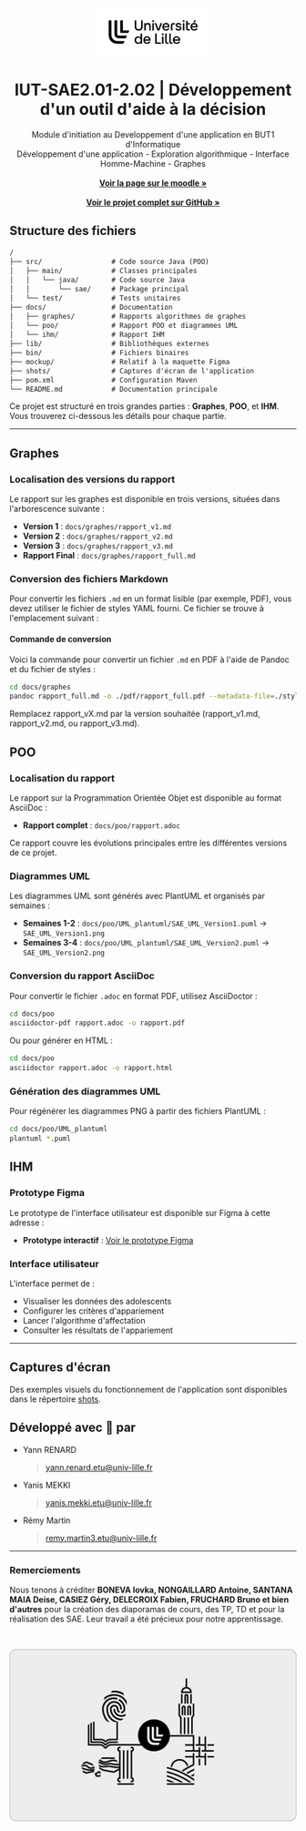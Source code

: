 <br/>
<p align="center">
    <picture>
        <source media="(prefers-color-scheme: dark)" srcset="https://github.com/yannouuuu/IUT-SAE1.01/raw/main/.github/assets/header_univlille_light.png" width="200px">
        <img alt="UnivLilleLogo" src="https://github.com/yannouuuu/IUT-SAE1.01/raw/main/.github/assets/header_univlille_dark.png" width="200px">
    </picture>
  <h1 align="center">IUT-SAE2.01-2.02 | Développement d'un outil d'aide à la décision</h1>
</p>

<p align="center">
    Module d'initiation au Developpement d'une application en BUT1 d'Informatique
    <br/>
    Développement d'une application 
    - Exploration algorithmique
    - Interface Homme-Machine
    - Graphes
    <br/>
    <br/>
    <a href="https://moodle.univ-lille.fr/course/view.php?id=30827&sectionid=266879"><strong>Voir la page sur le moodle »</strong></a>
    <br/>
    <br/>
    <a href="https://github.com/yannouuuu/IUT-SAE2.01-2.02/"><strong>Voir le projet complet sur GitHub »</strong></a>
</p>


## Structure des fichiers

```
/
├── src/                 # Code source Java (POO)
│   ├── main/            # Classes principales
│   │   └── java/        # Code source Java
│   │       └── sae/     # Package principal
│   └── test/            # Tests unitaires
├── docs/                # Documentation
│   ├── graphes/         # Rapports algorithmes de graphes
│   └── poo/             # Rapport POO et diagrammes UML
│   └── ihm/             # Rapport IHM
├── lib/                 # Bibliothèques externes
├── bin/                 # Fichiers binaires
├── mockup/              # Relatif à la maquette Figma
├── shots/               # Captures d'écran de l'application
├── pom.xml              # Configuration Maven
└── README.md            # Documentation principale
```

Ce projet est structuré en trois grandes parties : **Graphes**, **POO**, et **IHM**. Vous trouverez ci-dessous les détails pour chaque partie.

---

## Graphes

### Localisation des versions du rapport
Le rapport sur les graphes est disponible en trois versions, situées dans l'arborescence suivante :

- **Version 1** : `docs/graphes/rapport_v1.md`
- **Version 2** : `docs/graphes/rapport_v2.md`
- **Version 3** : `docs/graphes/rapport_v3.md`
- **Rapport Final** : `docs/graphes/rapport_full.md`

### Conversion des fichiers Markdown
Pour convertir les fichiers `.md` en un format lisible (par exemple, PDF), vous devez utiliser le fichier de styles YAML fourni. Ce fichier se trouve à l'emplacement suivant :

#### Commande de conversion
Voici la commande pour convertir un fichier `.md` en PDF à l'aide de Pandoc et du fichier de styles :

```bash
cd docs/graphes
pandoc rapport_full.md -o ./pdf/rapport_full.pdf --metadata-file=./styles/style-rapport-graphes.yaml
```

Remplacez rapport_vX.md par la version souhaitée (rapport_v1.md, rapport_v2.md, ou rapport_v3.md).

## POO

### Localisation du rapport
Le rapport sur la Programmation Orientée Objet est disponible au format AsciiDoc :

- **Rapport complet** : `docs/poo/rapport.adoc`

Ce rapport couvre les évolutions principales entre les différentes versions de ce projet.

### Diagrammes UML
Les diagrammes UML sont générés avec PlantUML et organisés par semaines :

- **Semaines 1-2** : `docs/poo/UML_plantuml/SAE_UML_Version1.puml` → `SAE_UML_Version1.png`
- **Semaines 3-4** : `docs/poo/UML_plantuml/SAE_UML_Version2.puml` → `SAE_UML_Version2.png`

### Conversion du rapport AsciiDoc
Pour convertir le fichier `.adoc` en format PDF, utilisez AsciiDoctor :

```bash
cd docs/poo
asciidoctor-pdf rapport.adoc -o rapport.pdf
```

Ou pour générer en HTML :

```bash
cd docs/poo
asciidoctor rapport.adoc -o rapport.html
```

### Génération des diagrammes UML
Pour régénérer les diagrammes PNG à partir des fichiers PlantUML :

```bash
cd docs/poo/UML_plantuml
plantuml *.puml
```

## IHM

### Prototype Figma
Le prototype de l'interface utilisateur est disponible sur Figma à cette adresse :

- **Prototype interactif** : [Voir le prototype Figma](https://www.figma.com/proto/Y7ewJ6pdu0NNGn80LHDW8e/D7-SAE2.01-2.02---IHM?page-id=7577%3A6818&node-id=7594-7221&p=f&viewport=313%2C433%2C0.09&t=ZMQ0aQlRNwuxiWea-1&scaling=scale-down&content-scaling=fixed&starting-point-node-id=7594%3A7221&show-proto-sidebar=1)

### Interface utilisateur
L'interface permet de :
- Visualiser les données des adolescents
- Configurer les critères d'appariement
- Lancer l'algorithme d'affectation
- Consulter les résultats de l'appariement

---

## Captures d'écran
Des exemples visuels du fonctionnement de l'application sont disponibles dans le répertoire [shots](./shots).

## Développé avec 💖 par
- Yann RENARD
  > yann.renard.etu@univ-lille.fr
- Yanis MEKKI
  > yanis.mekki.etu@univ-lille.fr
- Rémy Martin
  > remy.martin3.etu@univ-lille.fr

---

### Remerciements

Nous tenons à créditer **BONEVA Iovka, NONGAILLARD Antoine, SANTANA MAIA Deise, CASIEZ Géry, DELECROIX Fabien, FRUCHARD Bruno et bien d'autres** pour la création des diaporamas de cours, des TP, TD et pour la réalisation des SAE. Leur travail a été précieux pour notre apprentissage.

<br/>
<p align="center">
    <picture>
        <img alt="UnivLilleLogo" src="https://github.com/yannouuuu/IUT-SAE1.01/raw/main/.github/assets/footer_univlille.png">
    </picture>
</p>